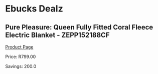 
# Ebucks Dealz
## Pure Pleasure: Queen Fully Fitted Coral Fleece Electric Blanket - ZEPP152188CF
[Product Page](https://www.ebucks.com/web/shop/productSelected.do?prodId=319803671&catId=1157551316)

Price: R799.00

Savings: 200.0


	